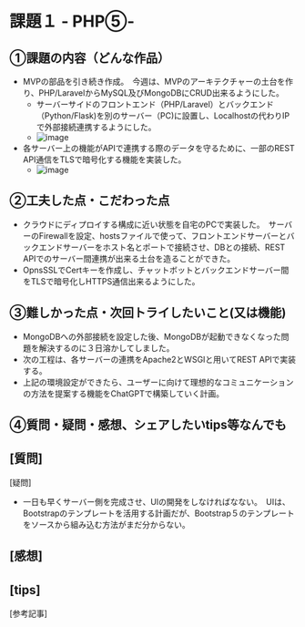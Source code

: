 # 課題１ - PHP⑤-

## ①課題の内容（どんな作品）
- MVPの部品を引き続き作成。　今週は、MVPのアーキテクチャーの土台を作り、PHP/LaravelからMySQL及びMongoDBにCRUD出来るようにした。
    - サーバーサイドのフロントエンド（PHP/Laravel）とバックエンド（Python/Flask)を別のサーバー（PC)に設置し、Localhostの代わりIPで外部接続連携するようにした。
    -   ![image](https://github.com/seimei-san/wip_dev_04/assets/53326909/b1771891-89c2-40e8-a620-2ae4238a9e55)
- 各サーバー上の機能がAPIで連携する際のデータを守るために、一部のREST API通信をTLSで暗号化する機能を実装した。
  - ![image](https://github.com/seimei-san/wip_dev_04/assets/53326909/9159bea3-bfe3-4f7c-bb0c-384a9939b6b4)
  

## ②工夫した点・こだわった点
- クラウドにディプロイする構成に近い状態を自宅のPCで実装した。　サーバーのFirewallを設定、hostsファイルで使って、フロントエンドサーバーとバックエンドサーバーをホスト名とポートで接続させ、DBとの接続、REST APIでのサーバー間連携が出来る土台を造ることができた。
- OpnsSSLでCertキーを作成し、チャットボットとバックエンドサーバー間をTLSで暗号化しHTTPS通信出来るようにした。

## ③難しかった点・次回トライしたいこと(又は機能)
- MongoDBへの外部接続を設定した後、MongoDBが起動できなくなった問題を解決するのに３日溶かしてしました。
- 次の工程は、各サーバーの連携をApache2とWSGIと用いてREST APIで実装する。
- 上記の環境設定ができたら、ユーザーに向けて理想的なコミュニケーションの方法を提案する機能をChatGPTで構築していく計画。
  
## ④質問・疑問・感想、シェアしたいtips等なんでも
[質問]
- 

[疑問]　
- 一日も早くサーバー側を完成させ、UIの開発をしなければなない。　UIは、Bootstrapのテンプレートを活用する計画だが、Bootstrap５のテンプレートをソースから組み込む方法がまだ分からない。

[感想]　
  -
[tips]　
  - 
[参考記事]
